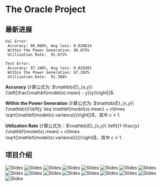 # The Oracle Project
## 最新进展

```
Val Error: 
 Accuracy: 96.989%, Avg loss: 0.028614
 Within the Power Generation: 96.875%
 Utilization Rate:  91.673%

Test Error: 
 Accuracy: 97.106%, Avg loss: 0.028301
 Within the Power Generation: 97.292%
 Utilization Rate:  91.308%
```
**Accuracy** 计算公式为: $\mathbb{E}_{x,y}\ {\left|\frac{\mathbf{model(x).mean} - y}{y}\right|}$.

**Within the Power Generation** 计算公式为: $\mathbb{E}_{x,y}\ {\mathbb{I}\left[y \leq \mathbf{model(x).mean} + c\times \sqrt{\mathbf{model(x).variance}}\right]}$，其中 $c\equiv1$.

**Utilization Rate** 计算公式为：$\mathbb{E}_{x,y}\ \left[{1-\frac{y}{\mathbf{model(x).mean} + c\times \sqrt{\mathbf{model(x).variance}}}}\right]$，其中 $c\equiv1$.

## 项目介绍

![Slides](https://github.com/Googol2002/Energy-Consumption-Forecasting/blob/main/figure/slides/Slide1.JPG)
![Slides](https://github.com/Googol2002/Energy-Consumption-Forecasting/blob/main/figure/slides/Slide2.JPG)
![Slides](https://github.com/Googol2002/Energy-Consumption-Forecasting/blob/main/figure/slides/Slide3.JPG)
![Slides](https://github.com/Googol2002/Energy-Consumption-Forecasting/blob/main/figure/slides/Slide4JPG)
![Slides](https://github.com/Googol2002/Energy-Consumption-Forecasting/blob/main/figure/slides/Slide5.JPG)
![Slides](https://github.com/Googol2002/Energy-Consumption-Forecasting/blob/main/figure/slides/Slide6.JPG)
![Slides](https://github.com/Googol2002/Energy-Consumption-Forecasting/blob/main/figure/slides/Slide7.JPG)
![Slides](https://github.com/Googol2002/Energy-Consumption-Forecasting/blob/main/figure/slides/Slide8.JPG)
![Slides](https://github.com/Googol2002/Energy-Consumption-Forecasting/blob/main/figure/slides/Slide9.JPG)
![Slides](https://github.com/Googol2002/Energy-Consumption-Forecasting/blob/main/figure/slides/Slide10.JPG)
![Slides](https://github.com/Googol2002/Energy-Consumption-Forecasting/blob/main/figure/slides/Slide11.JPG)
![Slides](https://github.com/Googol2002/Energy-Consumption-Forecasting/blob/main/figure/slides/Slide12.JPG)
![Slides](https://github.com/Googol2002/Energy-Consumption-Forecasting/blob/main/figure/slides/Slide13.JPG)
![Slides](https://github.com/Googol2002/Energy-Consumption-Forecasting/blob/main/figure/slides/Slide14.JPG)
![Slides](https://github.com/Googol2002/Energy-Consumption-Forecasting/blob/main/figure/slides/Slide15.JPG)
![Slides](https://github.com/Googol2002/Energy-Consumption-Forecasting/blob/main/figure/slides/Slide16.JPG)
![Slides](https://github.com/Googol2002/Energy-Consumption-Forecasting/blob/main/figure/slides/Slide17.JPG)




<!-- ## 应用背景

随着极端气候与日俱增，世界对于“气候变暖”的重视程度已经达到了史无前例的高度。在气候变暖的主要诱因“碳排放”的诸多来源中，我国“能源电力”以40% 的“碳排放”占比一骑绝尘（第二名“建筑领域”占比约20% ）。事实上，大多数人对于火力发电厂的运行模式存在着一些误解，发电厂并非是按照当前实际用电量来确定发电量，而是通过预判未来的用电情况来计划发电量。仅以煤炭火电站为例，煤炭发电机组一次启动就需要一天之久，因此火电站必须预测第二天的用电情况。然而为保障居民用电与工业用电的安全稳定，**火电站不得不燃烧额外的煤炭，用于对抗预测中不可避免的误差。这些额外被燃烧的煤炭，不仅造成了资源的浪费，还导致了不必要的“温室气体”排放。**

## 项目预期
我们希望通过提高电力系统负荷预测的准确率，降低预测值与实际值之间波荡的方差，降低不必要的煤炭消耗，保护地球资源，减少温室气体排放。助力中国二氧化碳排放量于2030年前达到峰值，在2060年前实现碳中和。

## 技术实现

损失函数定义：
$$
\mathcal{L}(\theta)=\mathbb{E}_{x,y}\left[\frac{(\hat{y}-y)^2}{\hat{\sigma}^2}\right] + \alpha\times\sigma^2+\beta\times \|\theta\|_2\quad \\
\hat{y} = model(x).mean\quad \hat{\sigma}^2=model(x).variance
$$ -->


